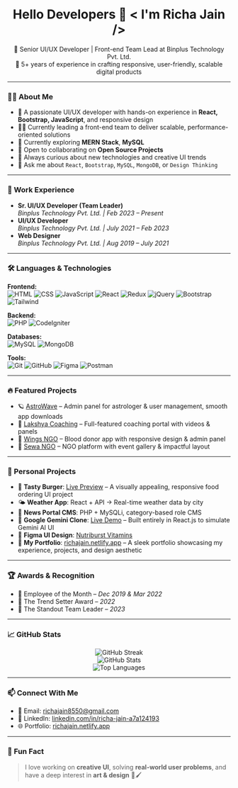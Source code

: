 <h1 align="center">Hello Developers 👋 < I'm Richa Jain /></h1>

<p align="center">
  🚀 Senior UI/UX Developer | Front-end Team Lead at Binplus Technology Pvt. Ltd. <br/>
  🎯 5+ years of experience in crafting responsive, user-friendly, scalable digital products
</p>

---

### 👩‍💻 About Me

- 🌟 A passionate UI/UX developer with hands-on experience in **React, Bootstrap, JavaScript**, and responsive design  
- 👩‍💼 Currently leading a front-end team to deliver scalable, performance-oriented solutions  
- 🌱 Currently exploring **MERN Stack**, **MySQL**  
- 🤝 Open to collaborating on **Open Source Projects**  
- 🧠 Always curious about new technologies and creative UI trends  
- 💬 Ask me about `React`, `Bootstrap`, `MySQL`, `MongoDB`, or `Design Thinking`  

---

### 💼 Work Experience

- **Sr. UI/UX Developer (Team Leader)**  
  *Binplus Technology Pvt. Ltd. | Feb 2023 – Present*  
- **UI/UX Developer**  
  *Binplus Technology Pvt. Ltd. | July 2021 – Feb 2023*  
- **Web Designer**  
  *Binplus Technology Pvt. Ltd. | Aug 2019 – July 2021*

---

### 🛠️ Languages & Technologies

**Frontend:**  
![HTML](https://img.shields.io/badge/-HTML5-E34F26?logo=html5&logoColor=fff&style=flat) 
![CSS](https://img.shields.io/badge/-CSS3-1572B6?logo=css3&logoColor=fff&style=flat)
![JavaScript](https://img.shields.io/badge/-JavaScript-F7DF1E?logo=javascript&logoColor=000&style=flat)
![React](https://img.shields.io/badge/-React-61DAFB?logo=react&logoColor=000&style=flat)
![Redux](https://img.shields.io/badge/-Redux-764ABC?logo=redux&logoColor=fff&style=flat)
![jQuery](https://img.shields.io/badge/-jQuery-0769AD?logo=jquery&logoColor=fff&style=flat)
![Bootstrap](https://img.shields.io/badge/-Bootstrap-563D7C?logo=bootstrap&logoColor=fff&style=flat)
![Tailwind](https://img.shields.io/badge/-TailwindCSS-38B2AC?logo=tailwind-css&logoColor=fff&style=flat)

**Backend:**  
![PHP](https://img.shields.io/badge/-PHP-777BB4?logo=php&logoColor=fff&style=flat)
![CodeIgniter](https://img.shields.io/badge/-CodeIgniter-EF4223?logo=codeigniter&logoColor=fff&style=flat)

**Databases:**  
![MySQL](https://img.shields.io/badge/-MySQL-4479A1?logo=mysql&logoColor=fff&style=flat)
![MongoDB](https://img.shields.io/badge/-MongoDB-4EA94B?logo=mongodb&logoColor=fff&style=flat)

**Tools:**  
![Git](https://img.shields.io/badge/-Git-F05032?logo=git&logoColor=fff&style=flat)
![GitHub](https://img.shields.io/badge/-GitHub-181717?logo=github&logoColor=fff&style=flat)
![Figma](https://img.shields.io/badge/-Figma-F24E1E?logo=figma&logoColor=fff&style=flat)
![Postman](https://img.shields.io/badge/-Postman-FF6C37?logo=postman&logoColor=fff&style=flat)

---

### 🔥 Featured Projects

- 🪐 [AstroWave](https://astrowave.in) – Admin panel for astrologer & user management, smooth app downloads  
- 🎯 [Lakshya Coaching](https://www.lakshyajhansi.com/) – Full-featured coaching portal with videos & panels  
- 💉 [Wings NGO](https://wingsngo.in) – Blood donor app with responsive design & admin panel  
- 🌱 [Sewa NGO](https://sewa.org.in/) – NGO platform with event gallery & impactful layout  

---

### 🧪 Personal Projects

- 🍔 **Tasty Burger**: [Live Preview](https://richajaintbt.github.io/tasty_burger/) – A visually appealing, responsive food ordering UI project  
- 🌤️ **Weather App**: React + API → Real-time weather data by city  
- 📰 **News Portal CMS**: PHP + MySQLi, category-based role CMS  
- 🧠 **Google Gemini Clone**: [Live Demo](https://google-geminiclone.netlify.app/) – Built entirely in React.js to simulate Gemini AI UI  
- 🎨 **Figma UI Design**: [Nutriburst Vitamins](https://www.figma.com/design/7zRwqFXxQXXD9OyPLJgkGb/Nutriburstvitamins-Website-Home-page?node-id=0-1&node-type=canvas)
- 🧾 **My Portfolio**: [richajain.netlify.app](https://richajain.netlify.app/) – A sleek portfolio showcasing my experience, projects, and design aesthetic  

---

### 🏆 Awards & Recognition

- 🏅 Employee of the Month – *Dec 2019 & Mar 2022*  
- 🧩 The Trend Setter Award – *2022*  
- 🌟 The Standout Team Leader – *2023*

---

### 📈 GitHub Stats

<p align="center">
  <img src="https://github-readme-streak-stats.herokuapp.com/?user=RichajainTBT&theme=tokyonight" alt="GitHub Streak"/>
  <br/>
  <img src="https://github-readme-stats.vercel.app/api?username=RichajainTBT&show_icons=true&theme=tokyonight" alt="GitHub Stats"/>
  <br/>
  <img src="https://github-readme-stats.vercel.app/api/top-langs/?username=RichajainTBT&layout=compact&theme=tokyonight" alt="Top Languages"/>
</p>

---

### 📫 Connect With Me

- 📧 Email: [richajain8550@gmail.com](mailto:richajain8550@gmail.com)  
- 💼 LinkedIn: [linkedin.com/in/richa-jain-a7a124193](https://www.linkedin.com/in/richa-jain-a7a124193)  
- 🌐 Portfolio: [richajain.netlify.app](https://richajain.netlify.app/)

---

### 🎨 Fun Fact

> I love working on **creative UI**, solving **real-world user problems**, and have a deep interest in **art & design** 🎨🖌️
